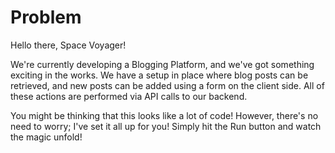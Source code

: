 # Problem
Hello there, Space Voyager!

We're currently developing a Blogging Platform, and we've got something 
exciting in the works. We have a setup in place where blog posts can be 
retrieved, and new posts can be added using a form on the client side. All of 
these actions are performed via API calls to our backend.

You might be thinking that this looks like a lot of code! However, there's no 
need to worry; I've set it all up for you! Simply hit the Run button and watch 
the magic unfold!
